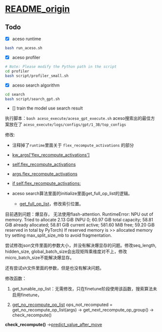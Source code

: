 # [README_origin](./README_origin.md)


## Todo

- [x] aceso runtime

```bash
bash run_aceso.sh
```

- [x] aceso profiler

```bash
# Note: Please modify the Python path in the script
cd profiler
bash script/profiler_small.sh
```

- [x] aceso search algorithm
```bash
cd search
bash script/search_gpt.sh
```

- [] train the model use search result




执行脚本：`bash aceso_execute/aceso_gpt_execute.sh`
aceso搜索出的最佳方案放在了 `aceso_execute/logs/configs/gpt/1_3B/top_configs`



修改:

- 注释掉了`runtime`里面关于 `flex_recompute_activations` 的部分
 - [kw_args['flex_recompute_activations']](megatron/training/arguments.py#L565)
 - [self.flex_recompute_activations](megatron/core/flexmodels/common/flex_model.py#L365)
 - [ args.flex_recompute_activations](megatron/training/json_arguments.py#L36)
 - [if self.flex_recompute_activations:](megatron/core/flexmodels/common/flex_model.py#L610)


- aceso search算法里面的initialize里面get_full_op_list的逻辑。
  - [get_full_op_list](search/model_ops_info.py#L38)，修改索引位置。

目前遇到问题：爆显存， 无法使用flash-attention.
RuntimeError: NPU out of memory. Tried to allocate 2.13 GiB (NPU 0; 60.97 GiB total capacity; 58.81 GiB already allocated; 58.81 GiB current active; 581.60 MiB free; 59.20 GiB reserved in total by PyTorch) If reserved memory is >> allocated memory try setting max_split_size_mb to avoid fragmentation.

尝试修改json文件里面的参数大小，并没有解决爆显存的问题。修改seq_length, hidden_size, global_batch_size会出现矩阵乘维度对不上，修改micro_batch_size不能解决爆显存。

还有尝试sh文件里面的参数，但是也没有解决问题。



修改函数：
1. get_tunable_op_list：无需修改，只在finetune阶段使用该函数，搜索算法未启用finetune，

2. [get_no_recompute_op_list](search/aceso_cost_model.py#L13)
ops_not_recomputed = get_no_recompute_op_list(args) -> get_next_recompute_op_group() -> check_recompute()

**check_recompute()**
->[predict_value_after_move](search/aceso_cost_model.py#L738)

